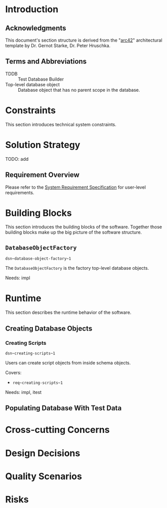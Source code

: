 # Introduction

## Acknowledgments

This document's section structure is derived from the "[arc42](https://arc42.org/)" architectural template by Dr. Gernot Starke, Dr. Peter Hruschka.

## Terms and Abbreviations

<dl>
    <dt>TDDB</dt><dd>Test Database Builder</dd>
    <dt>Top-level database object</dt><dd>Database object that has no parent scope in the database.</dd>
</dl>

# Constraints

This section introduces technical system constraints.

# Solution Strategy

TODO: add

## Requirement Overview

Please refer to the [System Requirement Specification](system_requirements.md) for user-level requirements.

# Building Blocks

This section introduces the building blocks of the software. Together those building blocks make up the big picture of the software structure.

## `DatabaseObjectFactory`
`dsn~database-object-factory~1`

The `DatabaseObjectFactory` is the factory top-level database objects.

Needs: impl

# Runtime

This section describes the runtime behavior of the software.

## Creating Database Objects

### Creating Scripts
`dsn~creating-scripts~1`

Users can create script objects from inside schema objects.

Covers:

* `req~creating-scripts~1`

Needs: impl, itest

## Populating Database With Test Data

# Cross-cutting Concerns

# Design Decisions

# Quality Scenarios

# Risks